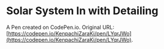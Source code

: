 # Solar System In with Detailing

A Pen created on CodePen.io. Original URL: [https://codepen.io/KenpachiZaraKi/pen/LYqrJWo](https://codepen.io/KenpachiZaraKi/pen/LYqrJWo).

